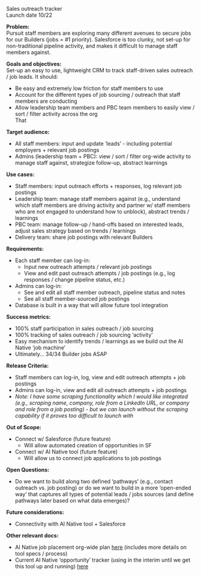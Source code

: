 Sales outreach tracker   
Launch date 10/22

**Problem:**  
Pursuit staff members are exploring many different avenues to secure jobs for our Builders (jobs \= \#1 priority). Salesforce is too clunky, not set-up for non-traditional pipeline activity, and makes it difficult to manage staff members against. 

**Goals and objectives:**  
Set-up an easy to use, lightweight CRM to track staff-driven sales outreach / job leads. It should:

- Be easy and extremely low friction for staff members to use  
- Account for the different types of job sourcing / outreach that staff members are conducting  
- Allow leadership team members and PBC team members to easily view / sort / filter activity across the org   
  That 

**Target audience:**

- All staff members: input and update ‘leads’ \- including potential employers \+ relevant job postings   
- Admins (leadership team \+ PBC): view / sort / filter org-wide activity to manage staff against, strategize follow-up, abstract learnings

**Use cases:**

- Staff members: input outreach efforts \+ responses, log relevant job postings   
- Leadership team: manage staff members against (e.g., understand which staff members are driving activity and partner w/ staff members who are not engaged to understand how to unblock), abstract trends / learnings   
- PBC team: manage follow-up / hand-offs based on interested leads, adjust sales strategy based on trends / learnings   
- Delivery team: share job postings with relevant Builders 

**Requirements:**

- Each staff member can log-in:  
  - Input new outreach attempts / relevant job postings   
  - View and edit past outreach attempts / job postings (e.g., log responses / change pipeline status, etc.)   
- Admins can log-in:  
  - See and edit all staff member outreach, pipeline status and notes  
  - See all staff member-sourced job postings    
- Database is built in a way that will allow future tool integration 

**Success metrics:**

- 100% staff participation in sales outreach / job sourcing  
- 100% tracking of sales outreach / job sourcing ‘activity’   
- Easy mechanism to identify trends / learnings as we build out the AI Native ‘job machine’   
- Ultimately… 34/34 Builder jobs ASAP

**Release Criteria:**

- Staff members can log-in, log, view and edit outreach attempts \+ job postings  
- Admins can log-in, view and edit all outreach attempts \+ job postings   
- *Note: I have some scraping functionality which I would like integrated (e.g., scraping name, company, role from a LinkedIn URL, or company and role from a job posting) \- but we can launch without the scraping capability if it proves too difficult to launch with*

**Out of Scope:**

- Connect w/ Salesforce (future feature)  
  - Will allow automated creation of opportunities in SF   
- Connect w/ AI Native tool (future feature)   
  - Will allow us to connect job applications to job postings

**Open Questions:**

- Do we want to build along two defined ‘pathways’ (e.g., contact outreach vs. job posting) or do we want to build in a more ‘open-ended way’ that captures all types of potential leads / jobs sources (and define pathways later based on what data emerges)?

**Future considerations:**

- Connectivity with AI Native tool \+ Salesforce

**Other relevant docs:**

- AI Native job placement org-wide plan [here](https://docs.google.com/document/d/1gPIPxcrJTk6gmLvSLf0T_Zcq3Smil342Ata7xkWG9oc/edit?usp=sharing) (includes more details on tool specs / process)  
- Current AI Native ‘opportunity’ tracker (using in the interim until we get this tool up and running) [here](https://docs.google.com/spreadsheets/d/1oH5xGdJGIuU282RnoBJ1_3nNRxMHcVGr2LwNwR_Hl-g/edit?usp=sharing)